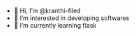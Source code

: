 - 👋 Hi, I’m @kranthi-filed
- 👀 I’m interested in developing softwares
- 🌱 I’m currently learning flask

<!---
kranthi-filed/kranthi-filed is a ✨ special ✨ repository because its `README.md` (this file) appears on your GitHub profile.
You can click the Preview link to take a look at your changes.
--->

